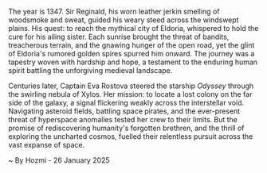 
The year is 1347.  Sir Reginald, his worn leather jerkin smelling of woodsmoke and sweat, guided his weary steed across the windswept plains.  His quest: to reach the mythical city of Eldoria, whispered to hold the cure for his ailing sister.  Each sunrise brought the threat of bandits, treacherous terrain, and the gnawing hunger of the open road, yet the glint of Eldoria's rumored golden spires spurred him onward. The journey was a tapestry woven with hardship and hope, a testament to the enduring human spirit battling the unforgiving medieval landscape.


Centuries later, Captain Eva Rostova steered the starship *Odyssey* through the swirling nebula of Xylos.  Her mission: to locate a lost colony on the far side of the galaxy, a signal flickering weakly across the interstellar void.  Navigating asteroid fields, battling space pirates, and the ever-present threat of hyperspace anomalies tested her crew to their limits.  But the promise of rediscovering humanity's forgotten brethren, and the thrill of exploring the uncharted cosmos, fuelled their relentless pursuit across the vast expanse of space.

~ By Hozmi - 26 January 2025
